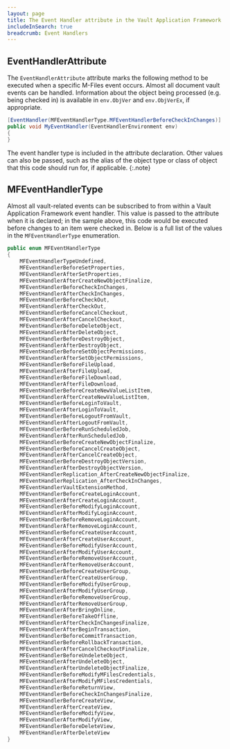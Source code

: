 ```yaml
---
layout: page
title: The Event Handler attribute in the Vault Application Framework
includeInSearch: true
breadcrumb: Event Handlers
---
```


## EventHandlerAttribute

The `EventHandlerAttribute` attribute marks the following method to be executed when a specific M-Files event occurs.  Almost all document vault events can be handled.  Information about the object being processed (e.g. being checked in) is available in `env.ObjVer` and `env.ObjVerEx`, if appropriate.

```csharp
[EventHandler(MFEventHandlerType.MFEventHandlerBeforeCheckInChanges)]
public void MyEventHandler(EventHandlerEnvironment env)
{
}
```

The event handler type is included in the attribute declaration.  Other values can also be passed, such as the alias of the object type or class of object that this code should run for, if applicable.
{:.note}

## MFEventHandlerType

Almost all vault-related events can be subscribed to from within a Vault Application Framework event handler.  This value is passed to the attribute when it is declared; in the sample above, this code would be executed before changes to an item were checked in.  Below is a full list of the values in the `MFEventHandlerType` enumeration.

```csharp
public enum MFEventHandlerType
{
    MFEventHandlerTypeUndefined,
    MFEventHandlerBeforeSetProperties,
    MFEventHandlerAfterSetProperties,
    MFEventHandlerAfterCreateNewObjectFinalize,
    MFEventHandlerBeforeCheckInChanges,
    MFEventHandlerAfterCheckInChanges,
    MFEventHandlerBeforeCheckOut,
    MFEventHandlerAfterCheckOut,
    MFEventHandlerBeforeCancelCheckout,
    MFEventHandlerAfterCancelCheckout,
    MFEventHandlerBeforeDeleteObject,
    MFEventHandlerAfterDeleteObject,
    MFEventHandlerBeforeDestroyObject,
    MFEventHandlerAfterDestroyObject,
    MFEventHandlerBeforeSetObjectPermissions,
    MFEventHandlerAfterSetObjectPermissions,
    MFEventHandlerBeforeFileUpload,
    MFEventHandlerAfterFileUpload,
    MFEventHandlerBeforeFileDownload,
    MFEventHandlerAfterFileDownload,
    MFEventHandlerBeforeCreateNewValueListItem,
    MFEventHandlerAfterCreateNewValueListItem,
    MFEventHandlerBeforeLoginToVault,
    MFEventHandlerAfterLoginToVault,
    MFEventHandlerBeforeLogoutFromVault,
    MFEventHandlerAfterLogoutFromVault,
    MFEventHandlerBeforeRunScheduledJob,
    MFEventHandlerAfterRunScheduledJob,
    MFEventHandlerBeforeCreateNewObjectFinalize,
    MFEventHandlerBeforeCancelCreateObject,
    MFEventHandlerAfterCancelCreateObject,
    MFEventHandlerBeforeDestroyObjectVersion,
    MFEventHandlerAfterDestroyObjectVersion,
    MFEventHandlerReplication_AfterCreateNewObjectFinalize,
    MFEventHandlerReplication_AfterCheckInChanges,
    MFEventHandlerVaultExtensionMethod,
    MFEventHandlerBeforeCreateLoginAccount,
    MFEventHandlerAfterCreateLoginAccount,
    MFEventHandlerBeforeModifyLoginAccount,
    MFEventHandlerAfterModifyLoginAccount,
    MFEventHandlerBeforeRemoveLoginAccount,
    MFEventHandlerAfterRemoveLoginAccount,
    MFEventHandlerBeforeCreateUserAccount,
    MFEventHandlerAfterCreateUserAccount,
    MFEventHandlerBeforeModifyUserAccount,
    MFEventHandlerAfterModifyUserAccount,
    MFEventHandlerBeforeRemoveUserAccount,
    MFEventHandlerAfterRemoveUserAccount,
    MFEventHandlerBeforeCreateUserGroup,
    MFEventHandlerAfterCreateUserGroup,
    MFEventHandlerBeforeModifyUserGroup,
    MFEventHandlerAfterModifyUserGroup,
    MFEventHandlerBeforeRemoveUserGroup,
    MFEventHandlerAfterRemoveUserGroup,
    MFEventHandlerAfterBringOnline,
    MFEventHandlerBeforeTakeOffline,
    MFEventHandlerAfterCheckInChangesFinalize,
    MFEventHandlerAfterBeginTransaction,
    MFEventHandlerBeforeCommitTransaction,
    MFEventHandlerBeforeRollbackTransaction,
    MFEventHandlerAfterCancelCheckoutFinalize,
    MFEventHandlerBeforeUndeleteObject,
    MFEventHandlerAfterUndeleteObject,
    MFEventHandlerAfterUndeleteObjectFinalize,
    MFEventHandlerBeforeModifyMFilesCredentials,
    MFEventHandlerAfterModifyMFilesCredentials,
    MFEventHandlerBeforeReturnView,
    MFEventHandlerBeforeCheckInChangesFinalize,
    MFEventHandlerBeforeCreateView,
    MFEventHandlerAfterCreateView,
    MFEventHandlerBeforeModifyView,
    MFEventHandlerAfterModifyView,
    MFEventHandlerBeforeDeleteView,
    MFEventHandlerAfterDeleteView
}
```